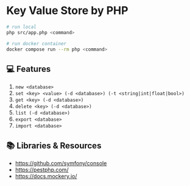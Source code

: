 # Key Value Store by PHP

```sh
# run local
php src/app.php <command>

# run docker container
docker compose run --rm php <command>
```

## 💻️ Features

1. `new <database>`
2. `set <key> <value> (-d <database>) (-t <string|int|float|bool>)`
3. `get <key> (-d <database>)`
4. `delete <key> (-d <database>)`
5. `list (-d <database>)`
6. `export <database>`
7. `import <database>`

## 📚️ Libraries & Resources

- https://github.com/symfony/console
- https://pestphp.com/
- https://docs.mockery.io/


